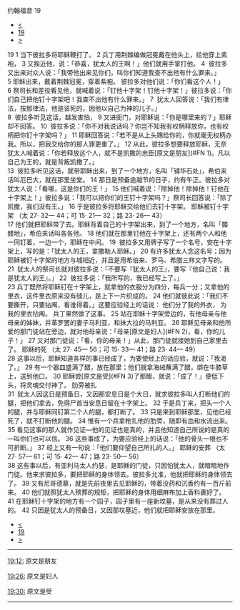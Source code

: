 ﻿





 约翰福音 19




* [<](bible/JHN18.md)
* [19](bible/JHN.md)
* [>](bible/JHN20.md)



 
19 
1 当下彼拉多将耶稣鞭打了。 
2 兵丁用荆棘编做冠冕戴在他头上，给他穿上紫袍， 
3 又挨近他，说：「恭喜，犹太人的王啊！」他们就用手掌打他。 
4  彼拉多又出来对众人说：「我带他出来见你们，叫你们知道我查不出他有什么罪来。」 
5 耶稣出来，戴着荆棘冠冕，穿着紫袍。 彼拉多对他们说：「你们看这个人！」 
6 祭司长和差役看见他，就喊着说：「钉他十字架！钉他十字架！」彼拉多说：「你们自己把他钉十字架吧！我查不出他有什么罪来。」 
7  犹太人回答说：「我们有律法，按那律法，他是该死的，因他以自己为神的儿子。」  
8  彼拉多听见这话，越发害怕， 
9 又进衙门，对耶稣说：「你是哪里来的？」耶稣却不回答。 
10  彼拉多说：「你不对我说话吗？你岂不知我有权柄释放你，也有权柄把你钉十字架吗？」 
11 耶稣回答说：「若不是从上头赐给你的，你就毫无权柄办我。所以，把我交给你的那人罪更重了。」 
12 从此，彼拉多想要释放耶稣，无奈犹太人喊着说：「你若释放这个人，就不是凯撒的忠臣[原文是朋友](#FN
1)。凡以自己为王的，就是背叛凯撒了。」  
13  彼拉多听见这话，就带耶稣出来，到了一个地方，名叫「铺华石处」，希伯来话叫厄巴大，就在那里坐堂。 
14 那日是预备逾越节的日子，约有午正。彼拉多对犹太人说：「看哪，这是你们的王！」 
15 他们喊着说：「除掉他！除掉他！钉他在十字架上！」彼拉多说：「我可以把你们的王钉十字架吗？」祭司长回答说：「除了凯撒，我们没有王。」 
16 于是彼拉多将耶稣交给他们去钉十字架。 耶稣被钉十字架 （太
27·
32—
44；可
15·
21—
32；路
23·
26—
43）  
17 他们就把耶稣带了去。耶稣背着自己的十字架出来，到了一个地方，名叫「髑髅地」，希伯来话叫各各他。 
18 他们就在那里钉他在十字架上，还有两个人和他一同钉着，一边一个，耶稣在中间。 
19  彼拉多又用牌子写了一个名号，安在十字架上，写的是：「犹太人的王，拿撒勒人耶稣。」 
20 有许多犹太人念这名号；因为耶稣被钉十字架的地方与城相近，并且是用希伯来、罗马、希腊三样文字写的。 
21  犹太人的祭司长就对彼拉多说：「不要写『犹太人的王』，要写『他自己说：我是犹太人的王』。」 
22  彼拉多说：「我所写的，我已经写上了。」  
23 兵丁既然将耶稣钉在十字架上，就拿他的衣服分为四分，每兵一分；又拿他的里衣，这件里衣原来没有缝儿，是上下一片织成的。 
24 他们就彼此说：「我们不要撕开，只要拈阄，看谁得着。」这要应验经上的话说： 他们分了我的外衣， 为我的里衣拈阄。 兵丁果然做了这事。 
25 站在耶稣十字架旁边的，有他母亲与他母亲的姊妹，并革罗罢的妻子马利亚，和抹大拉的马利亚。 
26 耶稣见母亲和他所爱的那门徒站在旁边，就对他母亲说：「母亲[原文是妇人](#FN
2)，看，你的儿子！」 
27 又对那门徒说：「看，你的母亲！」从此，那门徒就接她到自己家里去了。 耶稣的死 （太
27·
45—
56；可
15·
33—
41；路
23·
44—
49）  
28 这事以后，耶稣知道各样的事已经成了，为要使经上的话应验，就说：「我渴了。」 
29 有一个器皿盛满了醋，放在那里；他们就拿海绒蘸满了醋，绑在牛膝草上，送到他口。 
30 耶稣尝[原文是受](#FN
3)了那醋，就说：「成了！」便低下头，将灵魂交付神了。 肋旁被扎  
31  犹太人因这日是预备日，又因那安息日是个大日，就求彼拉多叫人打断他们的腿，把他们拿去，免得尸首当安息日留在十字架上。 
32 于是兵丁来，把头一个人的腿，并与耶稣同钉第二个人的腿，都打断了。 
33 只是来到耶稣那里，见他已经死了，就不打断他的腿。 
34 惟有一个兵拿枪扎他的肋旁，随即有血和水流出来。 
35 看见这事的那人就作见证—他的见证也是真的，并且他知道自己所说的是真的—叫你们也可以信。 
36 这些事成了，为要应验经上的话说：「他的骨头一根也不可折断。」 
37 经上又有一句说：「他们要仰望自己所扎的人。」 耶稣的安葬 （太
27·
57—
61；可
15·
42—
47；路
23·
50—
56）  
38 这些事以后，有亚利马太人约瑟，是耶稣的门徒，只因怕犹太人，就暗暗地作门徒。他来求彼拉多，要把耶稣的身体领去。彼拉多允准，他就把耶稣的身体领去了。 
39 又有尼哥德慕，就是先前夜里去见耶稣的，带着没药和沉香约有一百斤前来。 
40 他们就照犹太人殡葬的规矩，把耶稣的身体用细麻布加上香料裹好了。 
41 在耶稣钉十字架的地方有一个园子，园子里有一座新坟墓，是从来没有葬过人的。 
42 只因是犹太人的预备日，又因那坟墓近，他们就把耶稣安放在那里。 
* [<](bible/JHN18.md)
* [19](bible/JHN.md)
* [>](bible/JHN20.md)





---


[19:12:](#V12)
原文是朋友


[19:26:](#V26)
原文是妇人


[19:30:](#V30)
原文是受




---









